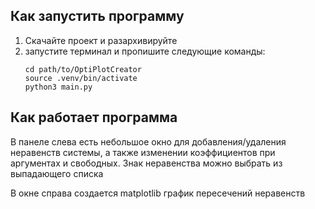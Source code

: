 ## Как запустить программу
1) Скачайте проект и разархивируйте
2) запустите терминал и пропишите следующие команды:
	```
	cd path/to/OptiPlotCreator
	source .venv/bin/activate
	python3 main.py
	```
## Как работает программа

В панеле слева есть небольшое окно для добавления/удаления неравенств системы, а также изменении коэффициентов при аргументах и свободных. Знак неравенства можно выбрать из выпадающего списка

В окне справа создается matplotlib график пересечений неравенств
